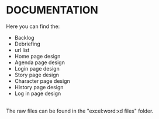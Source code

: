 # DOCUMENTATION 
Here you can find the:
<ul>
  <li> Backlog </li>
  <li> Debriefing </li>
  <li> url list </li>
  <li> Home page design </li>
  <li> Agenda page design </li>
  <li> Login page design </li>
  <li> Story page design </li>
  <li> Character page design </li>
  <li> History page design </li>
  <li> Log in page design </li>
</ul>
<br>
The raw files can be found in the "excel:word:xd files" folder.
